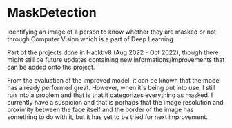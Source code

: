 # MaskDetection
Identifying an image of a person to know whether they are masked or not through Computer Vision which is a part of Deep Learning.

Part of the projects done in Hacktiv8 (Aug 2022 - Oct 2022), though there might still be future updates containing new informations/improvements that can be added onto the project.

From the evaluation of the improved model, it can be known that the model has already performed great. However, when it's being put into use, I still run into a problem and that is that it categorizes everything as masked. I currently have a suspicion and that is perhaps that the image resolution and proximity between the face itself and the border of the image has something to do with it, but it has yet to be tried for next improvement.